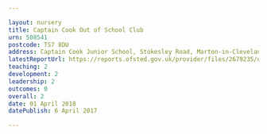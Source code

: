 ```yaml
---

layout: nursery
title: Captain Cook Out of School Club
urn: 508541
postcode: TS7 8DU
address: Captain Cook Junior School, Stokesley Road, Marton-in-Cleveland, MIDDLESBROUGH, Cleveland, TS7 8DU
latestReportUrl: https://reports.ofsted.gov.uk/provider/files/2679235/urn/508541.pdf
teaching: 2
development: 2
leadership: 2
outcomes: 0
overall: 2
date: 01 April 2018 
datePublish: 6 April 2017

---
```

